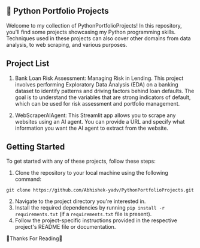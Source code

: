 ## 🐍 Python Portfolio Projects

Welcome to my collection of PythonPortfolioProjects! In this repository, you'll find some projects
showcasing my Python programming skills. Techniques used in these projects can also cover other domains from data analysis, to web scraping, and various purposes.

## Project List

1. Bank Loan Risk Assessment: Managing Risk in Lending. This project involves performing
Exploratory Data Analysis (EDA) on a banking dataset to identify patterns and driving factors
behind loan defaults. The goal is to understand the variables that are strong indicators of default,
which can be used for risk assessment and portfolio management.

2. WebScraperAIAgent: This Streamlit app allows you to scrape any websites using an AI agent.
You can provide a URL and specify what information you want the AI agent to extract from the website.

## Getting Started
To get started with any of these projects, follow these steps:
1. Clone the repository to your local machine using the following command:
```
git clone https://github.com/Abhishek-yadv/PythonPortfolioProjects.git
```
2. Navigate to the project directory you're interested in.
3. Install the required dependencies by running `pip install -r requirements.txt` (if a `requirements.txt` file is present).
4. Follow the project-specific instructions provided in the respective project's README file or documentation.

🙏Thanks For Reading📖
